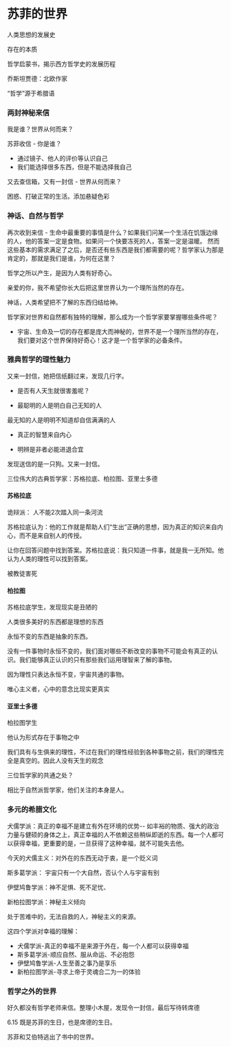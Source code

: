 # 苏菲的世界

人类思想的发展史

存在的本质

哲学启蒙书，揭示西方哲学史的发展历程

乔斯坦贾德：北欧作家

“哲学”源于希腊语

### 两封神秘来信

我是谁？世界从何而来？

苏菲收信 - 你是谁？

- 通过镜子、他人的评价等认识自己
- 我们能选择很多东西，但是不能选择我自己

又去查信箱，又有一封信 - 世界从何而来？

困惑、打破正常的生活。添加悬疑色彩

### 神话、自然与哲学

再次收到来信 - 生命中最重要的事情是什么？如果我们问某一个生活在饥饿边缘的人，他的答案一定是食物。如果问一个快要冻死的人，答案一定是温暖。
然而这些基本的需求满足了之后，是否还有些东西是我们都需要的呢？哲学家认为那是肯定的，那就是我们是谁，为何在这里？

哲学之所以产生，是因为人类有好奇心。

亲爱的你，我不希望你长大后把这里世界认为一个理所当然的存在。

神话，人类希望把不了解的东西归结给神。

哲学家对世界和自然都有独特的理解，那么成为一个哲学家要掌握哪些条件呢？

- 宇宙、生命及一切的存在都是庞大而神秘的，世界不是一个理所当然的存在，我们要对这个世界保持好奇心！这才是一个哲学家的必备条件。

### 雅典哲学的理性魅力

又来一封信，她把信纸翻过来，发现几行字。

- 是否有人天生就很害羞呢？



- 最聪明的人是明白自己无知的人

最无知的人是明明不知道却自信满满的人

- 真正的智慧来自内心

- 明辨是非者必能进退合宜


发现送信的是一只狗。又来一封信。

三位伟大的古典哲学家：苏格拉底、柏拉图、亚里士多德

#### 苏格拉底

诡辩派： 人不能2次踏入同一条河流

苏格拉底认为：他的工作就是帮助人们“生出”正确的思想，因为真正的知识来自内心，而不是来自别人的传授。

让你在回答问题中找到答案。苏格拉底说：我只知道一件事，就是我一无所知。他认为人类的理性可以找到答案。

被教徒害死

#### 柏拉图

苏格拉底学生，发现现实是丑陋的

人类很多美好的东西都是理想的东西

永恒不变的东西是抽象的东西。

没有一件事物时永恒不变的，我们面对哪些不断改变的事物不可能会有真正的认识。我们能够真正认识的只有那些我们运用理智来了解的事物。

因为理性只表达永恒不变，宇宙共通的事物。

唯心主义者，心中的意念比现实更真实


#### 亚里士多德

柏拉图学生

他认为形式存在于事物之中

我们具有与生俱来的理性，不过在我们的理性经验到各种事物之前，我们的理性完全是真空的。因此人没有天生的观念

三位哲学家的共通之处？

相比于自然派哲学家，他们关注的本身是人。

### 多元的希腊文化

犬儒学派：真正的幸福不是建立有外在环境的优势-- 如丰裕的物质、强大的政治力量与健硕的身体之上，真正幸福的人不依赖这些稍纵即逝的东西。每一个人都可以获得幸福，更重要的是，一旦获得了这种幸福，就不可能失去他。

今天的犬儒主义：对外在的东西无动于衷，是一个贬义词

斯多葛学派： 宇宙只有一个大自然，否认个人与宇宙有别

伊壁鸠鲁学派：神不足惧、死不足忧、

新柏拉图学派：神秘主义倾向


处于苦难中的，无法自救的人，神秘主义的来源。

这四个学派对幸福的理解：

  - 犬儒学派-真正的幸福不是来源于外在，每一个人都可以获得幸福
  - 斯多葛学派-顺应自然、服从命运、不必抱怨
  - 伊壁鸠鲁学派-人生至善之事乃是享乐
  - 新柏拉图学派-寻求上帝于灵魂合二为一的体验

### 哲学之外的世界

好久都没有哲学老师来信。整理小木屋，发现令一封信，最后写待转席德

6.15 既是苏菲的生日，也是席德的生日。

苏菲和艾伯特逃出了书中的世界。


